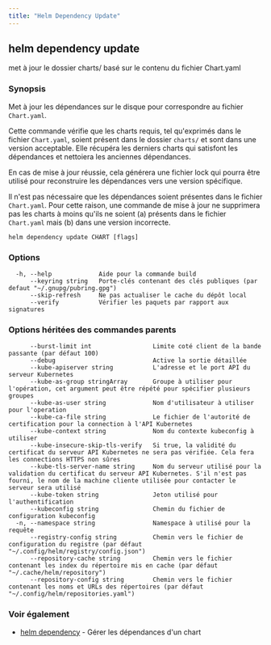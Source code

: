 ```yaml
---
title: "Helm Dependency Update"
---
```


## helm dependency update

met à jour le dossier charts/ basé sur le contenu du fichier Chart.yaml

### Synopsis

Met à jour les dépendances sur le disque pour correspondre au fichier `Chart.yaml`.

Cette commande vérifie que les charts requis, tel qu'exprimés dans le fichier `Chart.yaml`, soient présent dans le dossier `charts/` et sont dans une version acceptable. Elle récupéra les derniers charts qui satisfont les dépendances et nettoiera les anciennes dépendances. 

En cas de mise à jour réussie, cela générera une fichier lock qui pourra être utilisé pour reconstruire les dépendances vers une version spécifique.

Il n'est pas nécessaire que les dépendances soient présentes dans le fichier `Chart.yaml`. Pour cette raison, une commande de mise à jour ne supprimera pas les charts à moins qu'ils ne soient (a) présents dans le fichier `Chart.yaml` mais (b) dans une version incorrecte.


```
helm dependency update CHART [flags]
```

### Options

```
  -h, --help             Aide pour la commande build
      --keyring string   Porte-clés contenant des clés publiques (par defaut "~/.gnupg/pubring.gpg")
      --skip-refresh     Ne pas actualiser le cache du dépôt local
      --verify           Vérifier les paquets par rapport aux signatures
```

### Options héritées des commandes parents

```
      --burst-limit int                 Limite coté client de la bande passante (par défaut 100)
      --debug                           Active la sortie détaillée
      --kube-apiserver string           L'adresse et le port API du serveur Kubernetes
      --kube-as-group stringArray       Groupe à utiliser pour l'opération, cet argument peut être répété pour spécifier plusieurs groupes
      --kube-as-user string             Nom d'utilisateur à utiliser pour l'operation
      --kube-ca-file string             Le fichier de l'autorité de certification pour la connection à l'API Kubernetes
      --kube-context string             Nom du contexte kubeconfig à utiliser
      --kube-insecure-skip-tls-verify   Si true, la validité du certificat du serveur API Kubernetes ne sera pas vérifiée. Cela fera les connections HTTPS non sûres
      --kube-tls-server-name string     Nom du serveur utilisé pour la validation du certificat du serveur API Kubernetes. S'il n'est pas fourni, le nom de la machine cliente utilisée pour contacter le serveur sera utilisé
      --kube-token string               Jeton utilisé pour l'authentification
      --kubeconfig string               Chemin du fichier de configuration kubeconfig
  -n, --namespace string                Namespace à utilisé pour la requête
      --registry-config string          Chemin vers le fichier de configuration du registre (par défaut "~/.config/helm/registry/config.json")
      --repository-cache string         Chemin vers le fichier contenant les index du répertoire mis en cache (par défaut "~/.cache/helm/repository")
      --repository-config string        Chemin vers le fichier contenant les noms et URLs des répertoires (par défaut "~/.config/helm/repositories.yaml")
```

### Voir également

* [helm dependency](helm_dependency.md) - Gérer les dépendances d'un chart
